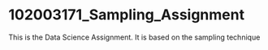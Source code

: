 # 102003171_Sampling_Assignment
This is the Data Science Assignment. It is based on the sampling technique
